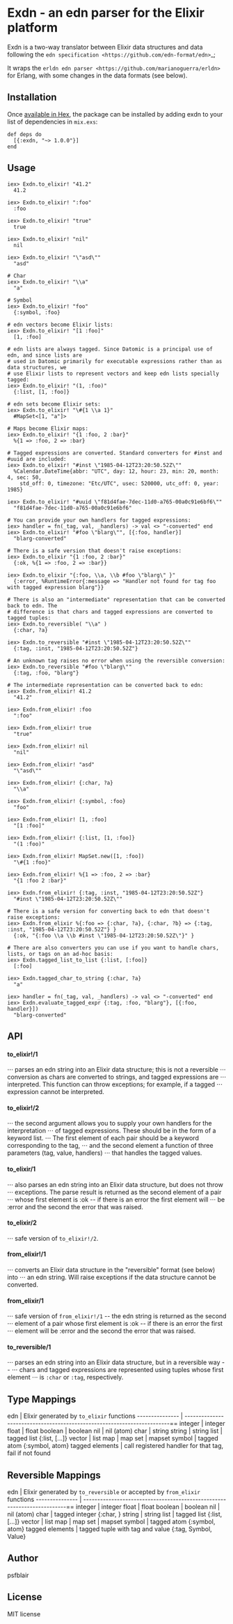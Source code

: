 # Exdn - an edn parser for the Elixir platform

Exdn is a two-way translator between Elixir data structures and data 
following the `edn specification <https://github.com/edn-format/edn>`_;

It wraps the `erldn edn parser <https://github.com/marianoguerra/erldn>` 
for Erlang, with some changes in the data formats (see below).

## Installation

Once [available in Hex](https://hex.pm/docs/publish), the package can be installed 
by adding exdn to your list of dependencies in `mix.exs`:

    def deps do
      [{:exdn, "~> 1.0.0"}]
    end

## Usage

    iex> Exdn.to_elixir! "41.2"
      41.2

    iex> Exdn.to_elixir! ":foo"
      :foo

    iex> Exdn.to_elixir! "true"
      true

    iex> Exdn.to_elixir! "nil"
      nil

    iex> Exdn.to_elixir! "\"asd\""
      "asd"

    # Char
    iex> Exdn.to_elixir! "\\a"
      "a"
    
    # Symbol
    iex> Exdn.to_elixir! "foo"
      {:symbol, :foo}

    # edn vectors become Elixir lists:
    iex> Exdn.to_elixir! "[1 :foo]"
      [1, :foo]

    # edn lists are always tagged. Since Datomic is a principal use of edn, and since lists are 
    # used in Datomic primarily for executable expressions rather than as data structures, we 
    # use Elixir lists to represent vectors and keep edn lists specially tagged:    
    iex> Exdn.to_elixir! "(1, :foo)"
      {:list, [1, :foo]}

    # edn sets become Elixir sets:
    iex> Exdn.to_elixir! "\#{1 \\a 1}"
      #MapSet<[1, "a"]>

    # Maps become Elixir maps:
    iex> Exdn.to_elixir! "{1 :foo, 2 :bar}"
      %{1 => :foo, 2 => :bar}

    # Tagged expressions are converted. Standard converters for #inst and #uuid are included:
    iex> Exdn.to_elixir! "#inst \"1985-04-12T23:20:50.52Z\"" 
      %Calendar.DateTime{abbr: "UTC", day: 12, hour: 23, min: 20, month: 4, sec: 50,
        std_off: 0, timezone: "Etc/UTC", usec: 520000, utc_off: 0, year: 1985}

    iex> Exdn.to_elixir! "#uuid \"f81d4fae-7dec-11d0-a765-00a0c91e6bf6\"" 
      "f81d4fae-7dec-11d0-a765-00a0c91e6bf6"

    # You can provide your own handlers for tagged expressions:
    iex> handler = fn(_tag, val, _handlers) -> val <> "-converted" end
    iex> Exdn.to_elixir! "#foo \"blarg\"", [{:foo, handler}] 
      "blarg-converted"

    # There is a safe version that doesn't raise exceptions:
    iex> Exdn.to_elixir "{1 :foo, 2 :bar}"
      {:ok, %{1 => :foo, 2 => :bar}}

    iex> Exdn.to_elixir "{:foo, \\a, \\b #foo \"blarg\" }"
      {:error, %RuntimeError{:message => "Handler not found for tag foo with tagged expression blarg"}}

    # There is also an "intermediate" representation that can be converted back to edn. The 
    # difference is that chars and tagged expressions are converted to tagged tuples:    
    iex> Exdn.to_reversible( "\\a" )
      {:char, ?a}
    
    iex> Exdn.to_reversible "#inst \"1985-04-12T23:20:50.52Z\""
      {:tag, :inst, "1985-04-12T23:20:50.52Z"}

    # An unknown tag raises no error when using the reversible conversion:
    iex> Exdn.to_reversible "#foo \"blarg\""
      {:tag, :foo, "blarg"}

    # The intermediate representation can be converted back to edn:
    iex> Exdn.from_elixir! 41.2
      "41.2"

    iex> Exdn.from_elixir! :foo
      ":foo"

    iex> Exdn.from_elixir! true
      "true"

    iex> Exdn.from_elixir! nil
      "nil"

    iex> Exdn.from_elixir! "asd"
      "\"asd\""

    iex> Exdn.from_elixir! {:char, ?a}
      "\\a"

    iex> Exdn.from_elixir! {:symbol, :foo}
      "foo"

    iex> Exdn.from_elixir! [1, :foo]
      "[1 :foo]"

    iex> Exdn.from_elixir! {:list, [1, :foo]}
      "(1 :foo)"

    iex> Exdn.from_elixir! MapSet.new([1, :foo])
      "\#{1 :foo}"

    iex> Exdn.from_elixir! %{1 => :foo, 2 => :bar}
      "{1 :foo 2 :bar}"

    iex> Exdn.from_elixir! {:tag, :inst, "1985-04-12T23:20:50.52Z"}
      "#inst \"1985-04-12T23:20:50.52Z\""

    # There is a safe version for converting back to edn that doesn't raise exceptions:
    iex> Exdn.from_elixir %{:foo => {:char, ?a}, {:char, ?b} => {:tag, :inst, "1985-04-12T23:20:50.52Z"} }
      {:ok, "{:foo \\a \\b #inst \"1985-04-12T23:20:50.52Z\"}" }
    
    # There are also converters you can use if you want to handle chars, lists, or tags on an ad-hoc basis:
    iex> Exdn.tagged_list_to_list {:list, [:foo]}
      [:foo]
    
    iex> Exdn.tagged_char_to_string {:char, ?a}
      "a"
    
    iex> handler = fn(_tag, val, _handlers) -> val <> "-converted" end
    iex> Exdn.evaluate_tagged_expr {:tag, :foo, "blarg"}, [{:foo, handler}])
      "blarg-converted"

## API

#### to_elixir!/1
⋅⋅⋅ parses an edn string into an Elixir data structure; this is not a reversible
⋅⋅⋅ conversion as chars are converted to strings, and tagged expressions are 
⋅⋅⋅ interpreted. This function can throw exceptions; for example, if a tagged
⋅⋅⋅ expression cannot be interpreted.

#### to_elixir!/2
⋅⋅⋅ the second argument allows you to supply your own handlers for the interpretation
⋅⋅⋅ of tagged expressions. These should be in the form of a keyword list.
⋅⋅⋅ The first element of each pair should be a keyword corresponding to the tag,
⋅⋅⋅ and the second element a function of three parameters (tag, value, handlers)
⋅⋅⋅ that handles the tagged values.

#### to_elixir/1
⋅⋅⋅ also parses an edn string into an Elixir data structure, but does not throw
⋅⋅⋅ exceptions. The parse result is returned as the second element of a pair 
⋅⋅⋅ whose first element is :ok -- if there is an error the first element will
⋅⋅⋅ be :error and the second the error that was raised.

#### to_elixir/2
⋅⋅⋅ safe version of `to_elixir!/2`.

#### from_elixir!/1
⋅⋅⋅ converts an Elixir data structure in the "reversible" format (see below) into 
⋅⋅⋅ an edn string. Will raise exceptions if the data structure cannot be converted.

#### from_elixir/1
⋅⋅⋅ safe version of `from_elixir!/1` -- the edn string is returned as the second 
⋅⋅⋅ element of a pair whose first element is :ok -- if there is an error the first 
⋅⋅⋅ element will be :error and the second the error that was raised.

#### to_reversible/1    
⋅⋅⋅ parses an edn string into an Elixir data structure, but in a reversible way --
⋅⋅⋅ chars and tagged expressions are represented using tuples whose first element
⋅⋅⋅ is `:char` or `:tag`, respectively.


## Type Mappings

edn	            | Elixir generated by `to_elixir` functions
--------------- | ------------------------------------------------------------------------==
integer	        | integer
float	          | float
boolean	        | boolean
nil	            | nil (atom)
char            | string
string	        | string
list	          | tagged list {:list, [...]}
vector	        | list
map	            | map
set	            | mapset
symbol	        | tagged atom {:symbol, atom}
tagged elements	| call registered handler for that tag, fail if not found


## Reversible Mappings

edn             | Elixir generated by `to_reversible` or accepted by `from_elixir` functions
--------------- | ------------------------------------------------------------------------==
integer	        | integer
float	          | float
boolean	        | boolean
nil	            | nil (atom)
char            | tagged integer {:char, <integer>}
string	        | string
list	          | tagged list {:list, [...]}
vector	        | list
map	            | map
set	            | mapset
symbol	        | tagged atom {:symbol, atom}
tagged elements | tagged tuple with tag and value {:tag, Symbol, Value}

## Author

psfblair

## License

MIT license